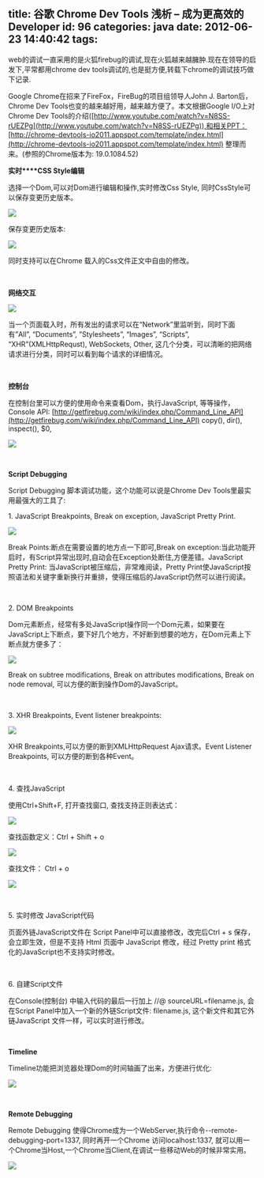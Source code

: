 title: 谷歌 Chrome Dev Tools 浅析 – 成为更高效的 Developer
id: 96
categories: java
date: 2012-06-23 14:40:42
tags:
---

web的调试一直采用的是火狐firebug的调试,现在火狐越来越臃肿.现在在领导的启发下,平常都用chrome dev tools调试的,也是挺方便,转载下chrome的调试技巧做下记录.

Google Chrome在招来了FireFox，FireBug的项目组领导人John J. Barton后，Chrome Dev Tools也变的越来越好用，越来越方便了。本文根据Google I/O上对Chrome Dev Tools的介绍([http://www.youtube.com/watch?v=N8SS-rUEZPg](http://www.youtube.com/watch?v=N8SS-rUEZPg)),和相关PPT：[http://chrome-devtools-io2011.appspot.com/template/index.html](http://chrome-devtools-io2011.appspot.com/template/index.html)<span>&nbsp;</span>整理而来。(参照的Chrome版本为: 19.0.1084.52)

**实时****CSS Style编辑**

选择一个Dom,可以对Dom进行编辑和操作,实时修改Css Style, 同时CssStyle可以保存变更历史版本。

[![](http://m2.img.libdd.com/farm4/2012/0822/05/B60EA9887688D6D1E490FA25CBF53F0EFD85598D7D8E_500_240.jpg)</img>](http://images.cnblogs.com/cnblogs_com/powertoolsteam/201206/201206151641216466.jpg)

保存变更历史版本:

[![](http://m3.img.libdd.com/farm4/2012/0822/05/9453099C07F5E19E7681429ED89D01CE4D0E968D7D8E_500_240.jpg)</img>](http://images.cnblogs.com/cnblogs_com/powertoolsteam/201206/20120615164122120.jpg)

同时支持可以在Chrome 载入的Css文件正文中自由的修改。

&nbsp;

**网络交互**

[![](http://m3.img.libdd.com/farm5/2012/0822/05/6F9A26927141F254D4F92740E76DFD057060BB8D7D8E_500_269.jpg)</img>](http://images.cnblogs.com/cnblogs_com/powertoolsteam/201206/201206151641233010.jpg)

当一个页面载入时，所有发出的请求可以在“Network”里监听到，同时下面有”All”, “Documents”, ”Stylesheets”, “Images”, “Scripts”, “XHR”(XMLHttpRequst), WebSockets, Other, 这几个分类，可以清晰的把网络请求进行分类，同时可以看到每个请求的详细情况。

&nbsp;

**控制台**

在控制台里可以方便的使用命令来查看Dom，执行JavaScript, 等等操作， Console API:<span>&nbsp;</span>[http://getfirebug.com/wiki/index.php/Command_Line_API](http://getfirebug.com/wiki/index.php/Command_Line_API)<span>&nbsp;</span>copy(), dir(), inspect(), $0,

[![](http://m2.img.libdd.com/farm4/2012/0822/05/8C20A2EA94BDCCE991EA4EEFCC956BAEFA90BB8D7D8E_500_270.jpg)</img>](http://images.cnblogs.com/cnblogs_com/powertoolsteam/201206/201206151641233076.jpg)

&nbsp;

**Script Debugging**

Script Debugging 脚本调试功能，这个功能可以说是Chrome Dev Tools里最实用最强大的工具了:

1\. JavaScript Breakpoints, Break on exception, JavaScript Pretty Print.

[![](http://m1.img.libdd.com/farm4/2012/0822/05/F16F42AAACD592CD76BE2B2910194B8F323C678D7D8E_500_278.jpg)</img>](http://images.cnblogs.com/cnblogs_com/powertoolsteam/201206/20120615164124634.jpg)

Break Points:断点在需要设置的地方点一下即可,Break on exception:当此功能开启时，有Script异常出现时,自动会在Exception处断住,方便差错。JavaScript Pretty Print: 当JavaScript被压缩后，非常难阅读，Pretty Print使JavaScript按照语法和关键字重新换行并重排，使得压缩后的JavaScript仍然可以进行阅读。

&nbsp;

2\. DOM Breakpoints

Dom元素断点，经常有多处JavaScript操作同一个Dom元素，如果要在JavaScript上下断点，要下好几个地方，不好断到想要的地方，在Dom元素上下断点就方便多了：

[![](http://m3.img.libdd.com/farm5/2012/0822/05/ED31095AA3B05BAE0DB562165926C2B22B68DE8D7D8E_500_309.jpg)</img>](http://images.cnblogs.com/cnblogs_com/powertoolsteam/201206/201206151641248192.jpg)

Break on subtree modifications, Break on attributes modifications, Break on node removal, 可以方便的断到操作Dom的JavaScript。

&nbsp;

3\. XHR Breakpoints, Event listener breakpoints:

[![](http://m1.img.libdd.com/farm4/2012/0822/05/ED1A59C9BF6D4F2E42D722FFA1B7CF771AD0818D7D8E_500_298.jpg)</img>](http://images.cnblogs.com/cnblogs_com/powertoolsteam/201206/201206151641259338.jpg)

XHR Breakpoints,可以方便的断到XMLHttpRequest Ajax请求。Event Listener Breakpoints, 可以方便的断到各种Event。

&nbsp;

4\. 查找JavaScript

使用Ctrl+Shift+F, 打开查找窗口, 查找支持正则表达式：

[![](http://m3.img.libdd.com/farm4/2012/0822/05/4F9C36E77F4CEBB2541103A059A7B71CBDF2358D7D8E_500_298.jpg)</img>](http://images.cnblogs.com/cnblogs_com/powertoolsteam/201206/201206151641252435.jpg)

查找函数定义：Ctrl + Shift + o

[![](http://m3.img.libdd.com/farm5/2012/0822/05/10DACC0FABB1E3D0F2F4F279F2DA77AD2E22A88D7D8E_500_298.jpg)</img>](http://images.cnblogs.com/cnblogs_com/powertoolsteam/201206/201206151641269993.jpg)

查找文件： Ctrl + o

[![](http://m3.img.libdd.com/farm5/2012/0822/05/21DEF0A77D9B160CE7208FBD5377A63F2623488D7D8E_500_298.jpg)</img>](http://images.cnblogs.com/cnblogs_com/powertoolsteam/201206/201206151641275457.jpg)

&nbsp;

5\. 实时修改 JavaScript代码

页面外链JavaScript文件在 Script Panel中可以直接修改，改完后Ctrl + s<span>&nbsp;</span>保存， 会立即生效，但是不支持 Html 页面中 JavaScript 修改，经过 Pretty print 格式化的JavaScript也不支持实时修改。

&nbsp;

6\. 自建Script文件

在Console(控制台) 中输入代码的最后一行加上 //@ sourceURL=filename.js, 会在Script Panel中加入一个新的外链Script文件: filename.js, 这个新文件和其它外链JavaScript 文件一样，可以实时进行修改。

&nbsp;

**Timeline**

Timeline功能把浏览器处理Dom的时间轴画了出来，方便进行优化:

[![](http://m3.img.libdd.com/farm5/2012/0822/05/32EC2403A4101EF6B848A64E069651F67BA2A68D7D8E_500_298.jpg)</img>](http://images.cnblogs.com/cnblogs_com/powertoolsteam/201206/201206151641281063.jpg)

&nbsp;

**Remote Debugging**

Remote Debugging 使得Chrome成为一个WebServer,执行命令--remote-debugging-port=1337, 同时再开一个Chrome 访问localhost:1337, 就可以用一个Chrome当Host,一个Chrome当Client,在调试一些移动Web的时候非常实用。

[![](http://m3.img.libdd.com/farm4/2012/0822/05/EFCFBA2470154B1F92677FD52D93BB113ED9D6189977_500_367.jpg)</img>](http://images.cnblogs.com/cnblogs_com/powertoolsteam/201206/201206151641287749.jpg)
